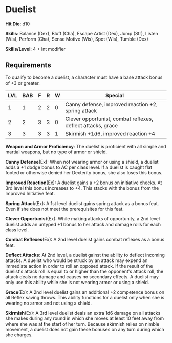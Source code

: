 # Duelist

**Hit Die**: d10

**Skills**: Balance (Dex), Bluff (Cha), Escape Artist (Dex), Jump (Str), Listen (Wis), Perform (Cha), Sense Motive (Wis), Spot (Wis), Tumble (Dex)

**Skills/Level**: 4 + Int modifier

## Requirements

To qualify to become a duelist, a character must have a base attack bonus of +3 or greater.

LVL | BAB | F | R | W | Special 
--- | --- | - | - | - | ------- 
1   | 1   | 2 | 2 | 0 | Canny defense, improved reaction +2, spring attack
2   | 2   | 3 | 3 | 0 | Clever opportunist, combat reflexes, deflect attacks, grace
3   | 3   | 3 | 3 | 1 | Skirmish +1d6, improved reaction +4

**Weapon and Armor Proficiency**: The duelist is proficient with all simple and martial weapons, but no type of armor or shield.

**Canny Defense**(Ex): When not wearing armor or using a shield, a duelist adds a +1 dodge bonus to AC per class level. If a duelist is caught flat footed or otherwise denied her Dexterity bonus, she also loses this bonus.

**Improved Reaction**(Ex): A duelist gains a +2 bonus on initiative checks. At 3rd level this bonus increases to +4. This stacks with the bonus from the Improved Initiative feat.

**Spring Attack**(Ex): A 1st level duelist gains spring attack as a bonus feat. Even if she does not meet the prerequisites for this feat.

**Clever Opportunist**(Ex): While making attacks of opportunity, a 2nd level duelist adds an untyped +1 bonus to her attack and damage rolls for each class level.

**Combat Reflexes**(Ex): A 2nd level duelist gains combat reflexes as a bonus feat.

**Deflect Attacks**: At 2nd level, a duelist gainst the ability to deflect incoming attacks. A duelist who would be struck by an attack may expend an immediate action in order to roll an opposed attack. If the result of the duelist's attack roll is equal to or higher than the opponent's attack roll, the attack deals no damage and causes no secondary effects. A duelist may only use this ability while she is not wearing armor or using a shield.

**Grace**(Ex): A 2nd level duelist gains an additional +2 competence bonus on all Reflex saving throws. This ability functions for a duelist only when she is wearing no armor and not using a shield.

**Skirmish**(Ex): A 3rd level duelist deals an extra 1d6 damage on all attacks she makes during any round in which she moves at least 10 feet away from where she was at the start of her turn. Because skirmish relies on nimble movement, a duelist does not gain these bonuses on any turn during which she charges.

